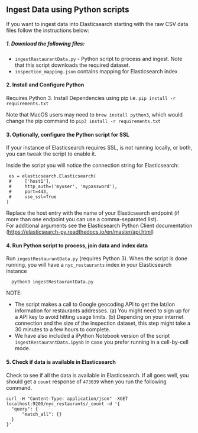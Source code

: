 ## Ingest Data using Python scripts

If you want to ingest data into Elasticsearch starting with the raw CSV data files follow the instructions below:

##### 1. Download the following files:

- `ingestRestaurantData.py` - Python script to process and ingest.  Note that this script downloads the required dataset.
- `inspection_mapping.json` contains mapping for Elasticsearch index

#### 2. Install and Configure Python

Requires Python 3.
Install Dependencies using pip i.e. `pip install -r requirements.txt`

Note that MacOS users may need to `brew install python3`, which would change the pip command to `pip3 install -r requirements.txt`

#### 3. Optionally, configure the Python script for SSL

If your instance of Elasticsearch requires SSL, is not running locally, or both, you can tweak the script to enable it.  

Inside the script you will notice the connection string for Elasticsearch:

```code
 es = elasticsearch.Elasticsearch(
 #     ['host1'],
 #     http_auth=('myuser', 'mypassword'),
 #     port=443,
 #     use_ssl=True
)
```

Replace the host entry with the name of your Elasticsearch endpoint (if more than one endpoint you can use a comma-separated list).  
For additional arguments see the Elasticsearch Python Client documentation (https://elasticsearch-py.readthedocs.io/en/master/api.html)

#### 4. Run Python script to process, join data and index data

Run `ingestRestaurantData.py` (requires Python 3). When the script is done running, you will have a `nyc_restaurants` index in your Elasticsearch instance
```
  python3 ingestRestaurantData.py
```
NOTE:
- The script makes a call to Google geocoding API to get the lat/lon information for restaurants addresses. (a) You might need to sign up for a API key to avoid hitting usage limits. (b) Depending on your internet connection and the size of the inspection dataset, this step might take a 30 minutes to a few hours to complete.
- We have also included a iPython Notebook version of the script `ingestRestaurantData.ipynb` in case you prefer running in a cell-by-cell mode.

#### 5. Check if data is available in Elasticsearch

Check to see if all the data is available in Elasticsearch. If all goes well, you should get a `count` response of `473039` when you run the following command.

  ```shell
  curl -H "Content-Type: application/json" -XGET localhost:9200/nyc_restaurants/_count -d '{
  	"query": {
  		"match_all": {}
  	}
  }'
  ```
